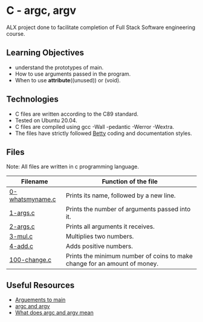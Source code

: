 # C - argc, argv
ALX project done to facilitate completion of Full Stack Software engineering course.

## Learning Objectives 
* understand the prototypes of main. 
* How to use arguments passed in the program.
* When to use __attribute__((unused)) or (void).

## Technologies
* C files are written according to the C89 standard.
* Tested on Ubuntu 20.04.
* C files are compiled using gcc -Wall -pedantic -Werror -Wextra.
* The files have strictly followed [Betty](https://github.com/holbertonschool/Betty) coding and documentation styles.

## Files
Note: All files are written in c programming language.

| **Filename** | **Function of the file** |
| ---------- | ------------ |
| [0-whatsmyname.c]() | Prints its name, followed by a new line. |
| [1-args.c]() | Prints the number of arguments passed into it. |
| [2-args.c]() | Prints all arguments it receives. |
| [3-mul.c]() | Multiplies two numbers. |
| [4-add.c]() | Adds positive numbers. |
| [100-change.c]() | Prints the minimum number of coins to make change for an amount of money. |

## Useful Resources
* [Arguements to main](https://publications.gbdirect.co.uk//c_book/chapter10/arguments_to_main.html)
* [argc and argv](http://crasseux.com/books/ctutorial/argc-and-argv.html)
* [What does argc and argv mean](https://www.youtube.com/watch?v=aP1ijjeZc24)
